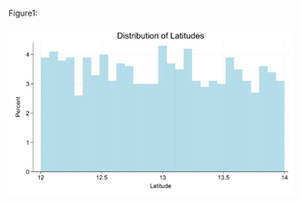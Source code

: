 
Figure1: 

![My Picture](https://github.com/gui2de/ppol6818-group-poverty/blob/hfc/Design/02_outputs/LatitudesDist.jpg)




